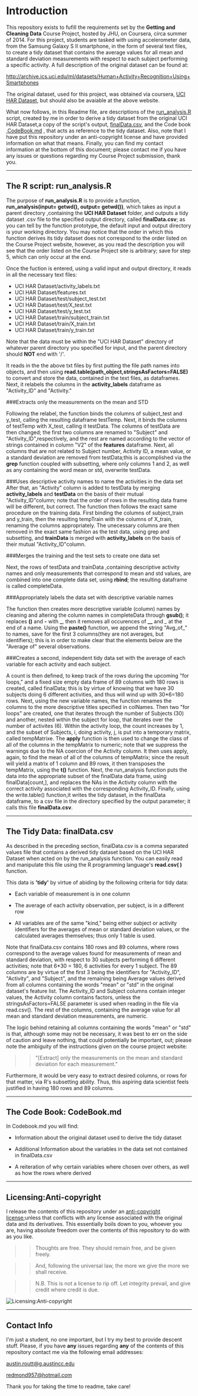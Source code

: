 Introduction
=============
This repository exists to fufill the requirements set by the **Getting and Cleaning Data** Course Project, hosted by JHU, on Coursera, circa summer of 2014. For this project, students are tasked with using  accelerometer data, from the Samsung Galaxy S II smartphone, in the form of several text files, to create a tidy dataset that contains the average values for all mean and standard deviation measurements with respect to each subject performing a specific activity. A full description of the original dataset can be found at:

<http://archive.ics.uci.edu/ml/datasets/Human+Activity+Recognition+Using+Smartphones>

The original dataset, used for this project, was obtained via coursera,
[UCI HAR Dataset](https://d396qusza40orc.cloudfront.net/getdata%2Fprojectfiles%2FUCI%20HAR%20Dataset.zip), but should also be avaiable at the above website.

What now follows, in this Readme file, are descriptions of the [run_analysis.R](https://github.com/Austin-Routt/GCD_Course-Project/blob/master/run_analysis.R) script, created by me in order to derive a tidy dataset from the original UCI HAR Dataset,a copy of the script's output, [finalData.csv](https://github.com/Austin-Routt/GCD_Course-Project/blob/master/finalData.csv), and the Code book ,[CodeBook.md](https://github.com/Austin-Routt/GCD_Course-Project/blob/master/CodeBook.md)  , that acts as reference to the tidy dataset. Also, note that I have put this repository under an anti-copyright license and have provided information on what that means. Finally, you can find my contact information at the bottom of this document; please contact me if you have any issues or questions regarding my Course Project submission, thank you.


***
The R script: run_analysis.R
-------------
The purpose of **run_analysis.R** is to provide a function, **run_analysis(input= getwd(), output= getwd())**, which takes as input a parent directory ,containing the **UCI HAR Dataset** folder, and outputs a tidy dataset .csv file to the specified output directory, called **finalData.csv**; as you can tell by the function prototype, the default input and output directory is your working directory. You may notice that the order in which this function derives its tidy dataset does not correspond to the order listed on the Course Project website, however, as you read the description you will see that the order listed on the Course Project site is arbitrary; save for step 5, which can only occur at the end.


Once the fuction is entered, using a valid input and output directory, it reads in all the necessary text files:

* UCI HAR Dataset/activity_labels.txt
* UCI HAR Dataset/features.txt
* UCI HAR Dataset/test/subject_test.txt
* UCI HAR Dataset/test/X_test.txt
* UCI HAR Dataset/test/y_test.txt
* UCI HAR Dataset/train/subject_train.txt
* UCI HAR Dataset/train/X_train.txt
* UCI HAR Dataset/train/y_train.txt



Note that the data must be within the "UCI HAR Dataset" directory of whatever parent directory you specified for input, and the parent directory should **NOT** end with '/'.

It reads in the the above txt files by first putting the file path names into objects, and then using **read.table(path_object,stringsAsFactors=FALSE)** to convert and store the data, contained in the text files, as dataframes. Next, it relabels the columns in the **activity_labels** dataframe as "Activity_ID" and "Activity."

###Extracts only the measurements on the mean and STD

Following the relabel, the function binds the columns of subject_test and y_test, calling the resulting dataframe testTemp. Next, it binds the columns of testTemp with X_test, calling it testData. The columns of testData are then changed; the first two columns are renamed to "Subject" and "Activity_ID",respectively, and the rest are named according to the vector of strings contained in column "V2" of the **features** dataframe. Next, all columns that are not related to Subject number, Activity ID, a mean value, or a standard deviation are removed from testData;this is accomplished via the **grep** function coupled with subsetting, where only columns 1 and 2, as well as any containing the word mean or std, overwrite testData.

###Uses descriptive activity names to name the activities in the data set
After that, an "Activity" column is added to testData by merging **activity_labels**  and **testData** on the basis of their mutual "Activity_ID"column;  note that the order of rows in the resulting data frame will be different, but correct. The function then follows the exact same procedure on the training data. First binding the columns of subject_train and y_train, then the resulting tempTrain with the columns of X_train, renaming the columns appropriately. The unecessary columns are then removed in the exact same fashion as the test data, using grep and subsetting, and **trainData** is merged with **activity_labels** on the basis of their mutual "Activity_ID"column. 

###Merges the training and the test sets to create one data set 

Next, the rows of testData and trainData ,containing descriptive activity names and only measurements that correspond to mean and std values, are combined into one complete data set, using **rbind**; the resulting dataframe is called completeData.


###Appropriately labels the data set with descriptive variable names

The function then creates more descriptive variable (column) names by cleaning and altering the column names in completeData through **gsub()**; it replaces **()** and **-** with **_**, then it removes all occurences of **__** and *_* at the end of a name. Using the **paste()** function, we append the string "Avg_of_" to names, save for the first 3 columns(they are not averages, but identifiers); this is in order to make clear that the elements below are the "Average of" several observations.

###Creates a second, independent tidy data set with the average of each variable for each activity and each subject.

A count is then defined, to keep track of the rows during the upcoming "for loops," and a fixed size empty data frame of 89 columns with 180 rows is created, called finalData; this is by virtue of knowing that we have 30 subjects doing 6 different activities, and thus will wind up with 30*6=180 rows. Next, using the new variable names, the function renames the columns to the more descriptive titles specified in colNames. Then two "for loops" are created, one that iterates through the number of Subjects (30) and another, nested within the subject for loop, that iterates over the number of activites (6). Within the activity loop, the count increases by 1, and the subset of Subjects, i, doing activity, j, is put into a temporary matrix, called tempMatrixe. The **apply** function is then used to change the class of all of the columns in the tempMatrix to numeric; note that we suppress the warnings due to the NA coercion of the Activity column. It then uses apply, again, to find the mean of all of the columns of tempMatrix; since the result will yield a matrix of 1 column and 89 rows, it then transposes the tempMatrix, using the **t()** function. Next, the run_analysis  function puts the data into the appropriate subset of the finalData data frame, using finalData[count,], and replaces the NAs in the Activity column with the correct activity associated with the corresponding Activity_ID. Finally, using the write.table() function,it writes the tidy dataset, in the finalData dataframe, to a csv file in the directory specified by the output parameter; it calls this file **finalData.csv**.

***
The Tidy Data: finalData.csv
-------------
As described in the preceding section, finalData.csv is a comma separated values file that contains a derived tidy dataset based on the UCI HAR Dataset when acted on by the run_analysis function. You can easily read and manipulate this file using the R programming language's **read.csv( )** function.

This data is **'tidy'** by virtue of abiding by the following criteria for tidy data:

* Each variable of measurement is in one column

* The average of each activity observation, per subject, is in a different row

* All variables are of the same "kind," being either subject or activity identifiers for the averages of mean or standard deviation values, or the calculated averages themselves; thus only 1 table is used.


Note that finalData.csv contains 180 rows and 89 columns, where rows correspond to the average values found for measurements of mean and standard deviation, with respect to 30 subjects performing 6 different activities; note that 6*30 = 180, 6 activities for every 1 subject. The 89 columns are by virtue of the first 3 being the identifiers for "Activity_ID", "Activity", and "Subject", and the remaining being Average values derived from all columns containing the words "mean" or "std" in the original dataset's feature list. The Activity_ID and Subject columns contain integer values, the Activity column contains factors, unless the  stringsAsFactors=FALSE parameter is used when reading in the file via read.csv(). The rest of the columns, containing the average value for all mean and standard deviation measurements, are numeric.

The logic behind retaining all columns containing the words "mean" or "std" is that, although some may not be necessary, it was best to err on the side of caution and leave nothing, that could potentially be important, out; please note the ambiguity of the instructions given on the course project website:

>>"[Extract] only the measurements on the mean and standard deviation for each measurement." 

Furthermore, it would be very easy to extract desired columns, or rows for that matter, via R's subsetting ability. Thus, this aspiring data scientist feels justified in having 180 rows and 89 columns.

 


***
The Code Book: CodeBook.md
-------------
In Codebook.md you will find:


* Information about the original dataset used to derive the tidy dataset


* Additional Information about the variables in the data set not contained in finalData.csv

* A reiteration of why certain variables where chosen over others, as well as how the rows where derived



***
Licensing:Anti-copyright
-------------

I release the contents of this repository under an [anti-copyright license](http://www.anticopyright.com);unless that conflicts with any license associated with the original data and its derivatives. This essentially boils down to you, whoever you are, having absolute freedom over the contents of this repository to do with as you like.

>>Thoughts are free. They should remain free, and be given freely.

>>And, following the universal law, the more we give the more we shall receive.

>>N.B. This is not a license to rip off. Let integrity prevail, and give credit where credit is due.





![Licensing:Anti-copyright](http://img2.wikia.nocookie.net/__cb20130604211014/justcause/images/f/f2/Anti-copyright.png "Licensing:Anti-copyright") 

***
Contact Info
-------------
I'm just a student, no one important, but I try my best to provide descent stuff. Please, if you have **any** issues regarding **any** of the contents of this repository contact me via the following email addresses:

austin.routt@g.austincc.edu

redmond957@hotmail.com

Thank you for taking the time to readme, take care!





